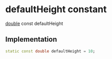 


# defaultHeight constant






[double](https://api.flutter.dev/flutter/dart-core/double-class.html) const defaultHeight
  







## Implementation

```dart
static const double defaultHeight = 10;


```







